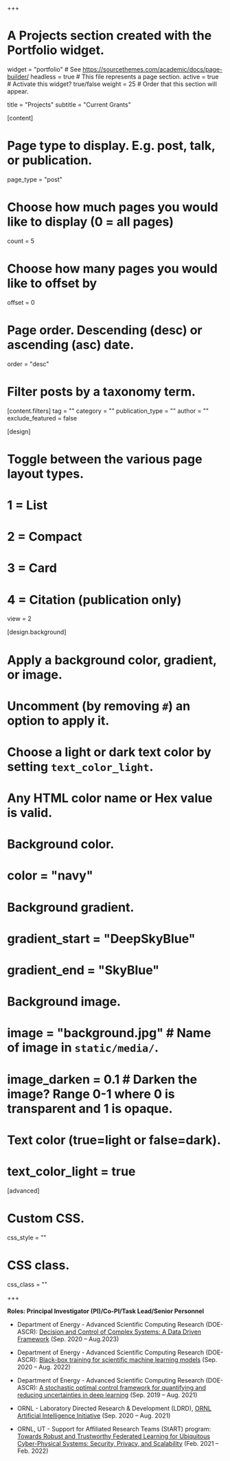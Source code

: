 +++
# A Projects section created with the Portfolio widget.
widget = "portfolio"  # See https://sourcethemes.com/academic/docs/page-builder/
headless = true  # This file represents a page section.
active = true  # Activate this widget? true/false
weight = 25  # Order that this section will appear.

title = "Projects"
subtitle = "Current Grants"

[content]
  # Page type to display. E.g. post, talk, or publication.
  page_type = "post"

  # Choose how much pages you would like to display (0 = all pages)
  count = 5

  # Choose how many pages you would like to offset by
  offset = 0

  # Page order. Descending (desc) or ascending (asc) date.
  order = "desc"

  # Filter posts by a taxonomy term.
  [content.filters]
    tag = ""
    category = ""
    publication_type = ""
    author = ""
    exclude_featured = false

[design]
  # Toggle between the various page layout types.
  #   1 = List
  #   2 = Compact
  #   3 = Card
  #   4 = Citation (publication only)
  view = 2

[design.background]
  # Apply a background color, gradient, or image.
  #   Uncomment (by removing `#`) an option to apply it.
  #   Choose a light or dark text color by setting `text_color_light`.
  #   Any HTML color name or Hex value is valid.

  # Background color.
  # color = "navy"

  # Background gradient.
  # gradient_start = "DeepSkyBlue"
  # gradient_end = "SkyBlue"

  # Background image.
  # image = "background.jpg"  # Name of image in `static/media/`.
  # image_darken = 0.1  # Darken the image? Range 0-1 where 0 is transparent and 1 is opaque.

  # Text color (true=light or false=dark).
  # text_color_light = true  

[advanced]
 # Custom CSS.
 css_style = ""

 # CSS class.
 css_class = ""

+++

**Roles: Principal Investigator (PI)/Co-PI/Task Lead/Senior Personnel**

- Department of Energy - Advanced Scientific Computing Research (DOE-ASCR): [Decision and Control of Complex Systems: A Data Driven Framework](https://science.osti.gov/-/media/ascr/pdf/programdocuments/docs/2020/ArtificialIntelligenceandDecisionSupportforComplexSystemsAwards.pdf?la=en&hash=2889EB05AFFFB531C052BB6ECE0CB430A2A77FFB) (Sep. 2020 – Aug.2023)

- Department of Energy - Advanced Scientific Computing Research (DOE-ASCR): [Black-box training for scientific machine learning models](https://csmd.ornl.gov/project/black-box-training-scientific-machine-learning-models) (Sep. 2020 – Aug. 2022)

- Department of Energy - Advanced Scientific Computing Research (DOE-ASCR): [A stochastic optimal control framework for quantifying and reducing uncertainties in deep learning](https://csmd.ornl.gov/project/stochastic-optimal-control-framework-quantifying-and-reducing-uncertainties-deep-learning) (Sep. 2019 – Aug. 2021)

- ORNL - Laboratory Directed Research & Development (LDRD), [ORNL Artificial Intelligence Initiative](https://www.ornl.gov/ai-initiative) (Sep. 2020 – Aug. 2021)

- ORNL, UT - Support for Affiliated Research Teams (StART) program: [Towards Robust and Trustworthy Federated Learning for Ubiquitous Cyber-Physical Systems: Security, Privacy, and Scalability](https://scialli.utk.edu/apply-for-support-for-affiliated-research-teams-start/) (Feb. 2021 – Feb. 2022)

<!-- **Overall Objective** is to develop foundational methods for efficient and robust learning, design and decision-making in complex science and engineering problems. -->


<!-- [content]
  # Page type to display. E.g. project.
  page_type = "project"

  # Filter toolbar (optional).
  # Add or remove as many filters (`[[content.filter_button]]` instances) as you like.
  # To show all items, set `tag` to "*".
  # To filter by a specific tag, set `tag` to an existing tag name.
  # To remove toolbar, delete/comment all instances of `[[content.filter_button]]` below.

  # Default filter index (e.g. 0 corresponds to the first `[[filter_button]]` instance below).
  filter_default = 0

  [[content.filter_button]]
    name = "All"
    tag = "*"

  [[content.filter_button]]
    name = "ML/AI"
    tag = "Deep Learning"

  [[content.filter_button]]
    name = "UQ"
    tag = "Demo"

  [[content.filter_button]]
    name = "Optimization"
    tag = "Demo"

  [[content.filter_button]]
    name = "Applications"
    tag = "Demo"

[design]
  # Choose how many columns the section has. Valid values: 1 or 2.
  columns = "2"

  # Toggle between the various page layout types.
  #   1 = List
  #   2 = Compact
  #   3 = Card
  #   5 = Showcase
  view = 3

  # For Showcase view, flip alternate rows?
  flip_alt_rows = false

[design.background]
  # Apply a background color, gradient, or image.
  #   Uncomment (by removing `#`) an option to apply it.
  #   Choose a light or dark text color by setting `text_color_light`.
  #   Any HTML color name or Hex value is valid.

  # Background color.
  # color = "navy"

  # Background gradient.
  # gradient_start = "DeepSkyBlue"
  # gradient_end = "SkyBlue"

  # Background image.
  # image = "background.jpg"  # Name of image in `static/media/`.
  # image_darken = 0.6  # Darken the image? Range 0-1 where 0 is transparent and 1 is opaque.

  # Text color (true=light or false=dark).
  # text_color_light = true  

[advanced]
 # Custom CSS.
 css_style = ""

 # CSS class.
 css_class = ""
+++

Coming soon -->
